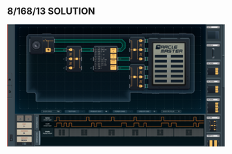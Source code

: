8/168/13 SOLUTION
-----------------

![screenshot0](https://github.com/shiawasenahikari/Shenzhen-IO-Solutions/blob/master/020-pocket-i-ching-oracle/screenshot0.png)
